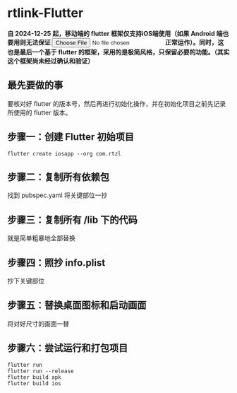 # rtlink-Flutter
**自 2024-12-25 起，移动端的 flutter 框架仅支持iOS端使用（如果 Android 端也要用则无法保证 <input type="file" /> 正常运作）。同时，这也是最后一个基于 flutter 的框架，采用的是极简风格，只保留必要的功能。（其实这个框架尚未经过确认和验证）**

## 最先要做的事

要核对好 flutter 的版本号，然后再进行初始化操作，并在初始化项目之前先记录所使用的 flutter 版本。



## 步骤一：创建 Flutter 初始项目

```
flutter create iosapp --org com.rtzl
```



## 步骤二：复制所有依赖包

找到 pubspec.yaml 将关键部位一抄

## 步骤三：复制所有 /lib 下的代码

就是简单粗暴地全部替换

## 步骤四：照抄 info.plist

抄下关键部位

## 步骤五：替换桌面图标和启动画面

将对好尺寸的画面一替

## 步骤六：尝试运行和打包项目

```
flutter run
flutter run --release
flutter build apk
flutter build ios
```

